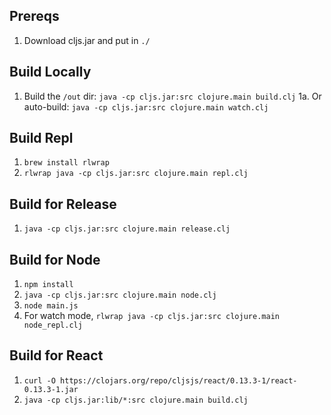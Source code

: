 ## Prereqs
1. Download cljs.jar and put in `./`

## Build Locally
1. Build the `/out` dir: `java -cp cljs.jar:src clojure.main build.clj`
1a. Or auto-build: `java -cp cljs.jar:src clojure.main watch.clj`

## Build Repl

1. `brew install rlwrap`
2. `rlwrap java -cp cljs.jar:src clojure.main repl.clj`

## Build for Release

1. `java -cp cljs.jar:src clojure.main release.clj`

## Build for Node

1. `npm install`
2. `java -cp cljs.jar:src clojure.main node.clj`
3. `node main.js`
4. For watch mode, `rlwrap java -cp cljs.jar:src clojure.main node_repl.clj`

## Build for React

1. `curl -O https://clojars.org/repo/cljsjs/react/0.13.3-1/react-0.13.3-1.jar`
2. `java -cp cljs.jar:lib/*:src clojure.main build.clj`